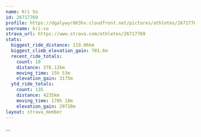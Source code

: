 ```yaml
---
name: Kri So
id: 26717769
profile: https://dgalywyr863hv.cloudfront.net/pictures/athletes/26717769/7761026/13/large.jpg
username: kri-so
strava_url: https://www.strava.com/athletes/26717769
stats:
  biggest_ride_distance: 119.06km
  biggest_climb_elevation_gain: 701.6m
  recent_ride_totals:
    count: 10
    distance: 378.12km
    moving_time: 15h 53m
    elevation_gain: 3175m
  ytd_ride_totals:
    count: 135
    distance: 4235km
    moving_time: 170h 18m
    elevation_gain: 29718m
layout: strava_member
--- 
```

...
